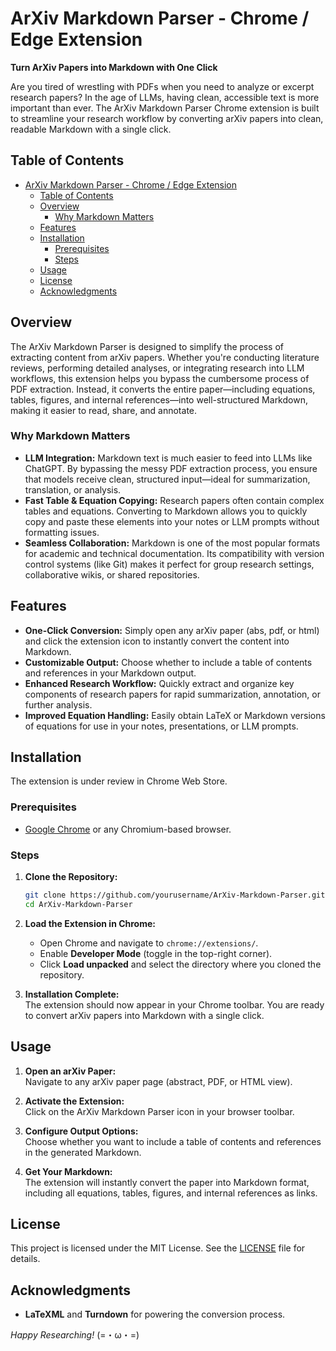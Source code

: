 # ArXiv Markdown Parser - Chrome / Edge Extension

**Turn ArXiv Papers into Markdown with One Click**

Are you tired of wrestling with PDFs when you need to analyze or excerpt research papers? In the age of LLMs, having clean, accessible text is more important than ever. The ArXiv Markdown Parser Chrome extension is built to streamline your research workflow by converting arXiv papers into clean, readable Markdown with a single click.

## Table of Contents

- [ArXiv Markdown Parser - Chrome / Edge Extension](#arxiv-markdown-parser---chrome--edge-extension)
  - [Table of Contents](#table-of-contents)
  - [Overview](#overview)
    - [Why Markdown Matters](#why-markdown-matters)
  - [Features](#features)
  - [Installation](#installation)
    - [Prerequisites](#prerequisites)
    - [Steps](#steps)
  - [Usage](#usage)
  - [License](#license)
  - [Acknowledgments](#acknowledgments)

## Overview

The ArXiv Markdown Parser is designed to simplify the process of extracting content from arXiv papers. Whether you're conducting literature reviews, performing detailed analyses, or integrating research into LLM workflows, this extension helps you bypass the cumbersome process of PDF extraction. Instead, it converts the entire paper—including equations, tables, figures, and internal references—into well-structured Markdown, making it easier to read, share, and annotate.

### Why Markdown Matters

- **LLM Integration:** Markdown text is much easier to feed into LLMs like ChatGPT. By bypassing the messy PDF extraction process, you ensure that models receive clean, structured input—ideal for summarization, translation, or analysis.
- **Fast Table & Equation Copying:** Research papers often contain complex tables and equations. Converting to Markdown allows you to quickly copy and paste these elements into your notes or LLM prompts without formatting issues.
- **Seamless Collaboration:** Markdown is one of the most popular formats for academic and technical documentation. Its compatibility with version control systems (like Git) makes it perfect for group research settings, collaborative wikis, or shared repositories.

## Features

- **One-Click Conversion:** Simply open any arXiv paper (abs, pdf, or html) and click the extension icon to instantly convert the content into Markdown.
- **Customizable Output:** Choose whether to include a table of contents and references in your Markdown output.
- **Enhanced Research Workflow:** Quickly extract and organize key components of research papers for rapid summarization, annotation, or further analysis.
- **Improved Equation Handling:** Easily obtain LaTeX or Markdown versions of equations for use in your notes, presentations, or LLM prompts.

## Installation

The extension is under review in Chrome Web Store.

### Prerequisites

- [Google Chrome](https://www.google.com/chrome/) or any Chromium-based browser.

### Steps

1. **Clone the Repository:**

   ```bash
   git clone https://github.com/yourusername/ArXiv-Markdown-Parser.git
   cd ArXiv-Markdown-Parser
   ```

2. **Load the Extension in Chrome:**

   - Open Chrome and navigate to `chrome://extensions/`.
   - Enable **Developer Mode** (toggle in the top-right corner).
   - Click **Load unpacked** and select the directory where you cloned the repository.

3. **Installation Complete:**  
   The extension should now appear in your Chrome toolbar. You are ready to convert arXiv papers into Markdown with a single click.

## Usage

1. **Open an arXiv Paper:**  
   Navigate to any arXiv paper page (abstract, PDF, or HTML view).

2. **Activate the Extension:**  
   Click on the ArXiv Markdown Parser icon in your browser toolbar.

3. **Configure Output Options:**  
   Choose whether you want to include a table of contents and references in the generated Markdown.

4. **Get Your Markdown:**  
   The extension will instantly convert the paper into Markdown format, including all equations, tables, figures, and internal references as links.

## License

This project is licensed under the MIT License. See the [LICENSE](LICENSE) file for details.

## Acknowledgments

- **LaTeXML** and **Turndown** for powering the conversion process.

*Happy Researching!* (=・ω・=)